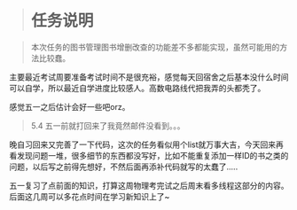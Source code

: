 ﻿>#  任务说明

>本次任务的图书管理图书增删改查的功能差不多都能实现，虽然可能用的方法比较蠢。


主要最近考试周要准备考试时间不是很充裕，感觉每天回宿舍之后基本没什么时间可以自学，所以最近自学进度比较感人。高数电路线代把我弄的头都秃了。

感觉五一之后估计会好一些吧orz。

>5.4 五一前就打回来了我竟然邮件没看到。。。


晚自习回来又完善了一下代码，这次的任务看似用个list就万事大吉，今天回来再看发现问题一堆，很多细节的东西都没写好，比如不能重复添加一样ID的书之类的问题，以后写之前得先想好，不然后面再添补代码就写的太蠢了.....


五一复习了点前面的知识，打算这周物理考完试之后周末看多线程这部分的内容。后面这几周可以多花点时间在学习新知识上了~



